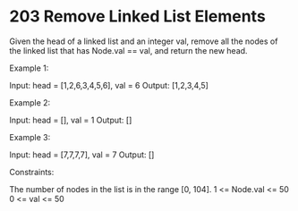 # 203 Remove Linked List Elements

Given the head of a linked list and an integer val, remove all the nodes of the linked list that has Node.val == val, and return the new head.

 

Example 1:

Input: head = [1,2,6,3,4,5,6], val = 6
Output: [1,2,3,4,5]

Example 2:

Input: head = [], val = 1
Output: []

Example 3:

Input: head = [7,7,7,7], val = 7
Output: []
 
Constraints:

The number of nodes in the list is in the range [0, 104].
1 <= Node.val <= 50
0 <= val <= 50
